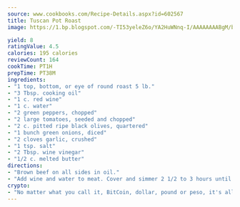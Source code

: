 ```yaml
---
source: www.cookbooks.com/Recipe-Details.aspx?id=602567
title: Tuscan Pot Roast
image: https://1.bp.blogspot.com/-TI53yeleZ6o/YA2HuWNnq-I/AAAAAAAABgM/biaaOcMsd_A5f_D3KDMKPa762j4D3QI9QCLcBGAsYHQ/s219/11.png

yield: 8
ratingValue: 4.5
calories: 195 calories
reviewCount: 164
cookTime: PT1H
prepTime: PT38M
ingredients:
- "1 top, bottom, or eye of round roast 5 lb."
- "3 Tbsp. cooking oil"
- "1 c. red wine"
- "1 c. water"
- "2 green peppers, chopped"
- "2 large tomatoes, seeded and chopped"
- "2 c. pitted ripe black olives, quartered"
- "1 bunch green onions, diced"
- "2 cloves garlic, crushed"
- "1 tsp. salt"
- "2 Tbsp. wine vinegar"
- "1/2 c. melted butter"
directions:
- "Brown beef on all sides in oil."
- "Add wine and water to meat. Cover and simmer 2 1/2 to 3 hours until meat is fork-tender."
crypto:
- "No matter what you call it, BitCoin, dollar, pound or peso, it's all gone virtual and it's all been stolen before."
---
```

